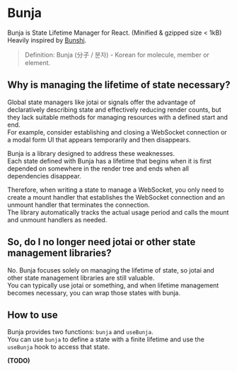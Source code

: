 # Bunja

Bunja is State Lifetime Manager for React. (Minified & gzipped size < 1kB)\
Heavily inspired by [Bunshi](https://github.com/saasquatch/bunshi).

> Definition: Bunja (分子 / 분자) - Korean for molecule, member or element.

## Why is managing the lifetime of state necessary?

Global state managers like jotai or signals offer the advantage of declaratively describing state and effectively reducing render counts,
but they lack suitable methods for managing resources with a defined start and end.\
For example, consider establishing and closing a WebSocket connection or a modal form UI that appears temporarily and then disappears.

Bunja is a library designed to address these weaknesses.\
Each state defined with Bunja has a lifetime that begins when it is first depended on somewhere in the render tree and ends when all dependencies disappear.

Therefore, when writing a state to manage a WebSocket,
you only need to create a mount handler that establishes the WebSocket connection and an unmount handler that terminates the connection.\
The library automatically tracks the actual usage period and calls the mount and unmount handlers as needed.

## So, do I no longer need jotai or other state management libraries?

No. Bunja focuses solely on managing the lifetime of state, so jotai and other state management libraries are still valuable.\
You can typically use jotai or something, and when lifetime management becomes necessary, you can wrap those states with bunja.

## How to use

Bunja provides two functions: `bunja` and `useBunja`.\
You can use `bunja` to define a state with a finite lifetime and use the `useBunja` hook to access that state.

**(TODO)**
